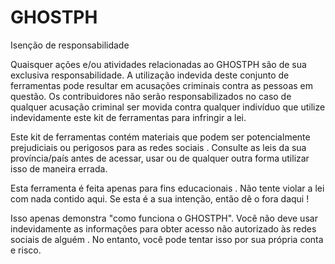 # GHOSTPH
Isenção de responsabilidade

Quaisquer ações e/ou atividades relacionadas ao GHOSTPH são de sua exclusiva responsabilidade. A utilização indevida deste conjunto de ferramentas pode resultar em acusações criminais contra as pessoas em questão. Os contribuidores não serão responsabilizados no caso de qualquer acusação criminal ser movida contra qualquer indivíduo que utilize indevidamente este kit de ferramentas para infringir a lei.

Este kit de ferramentas contém materiais que podem ser potencialmente prejudiciais ou perigosos para as redes sociais . Consulte as leis da sua província/país antes de acessar, usar ou de qualquer outra forma utilizar isso de maneira errada.

Esta ferramenta é feita apenas para fins educacionais . Não tente violar a lei com nada contido aqui. Se esta é a sua intenção, então dê o fora daqui !

Isso apenas demonstra "como funciona o GHOSTPH". Você não deve usar indevidamente as informações para obter acesso não autorizado às redes sociais de alguém . No entanto, você pode tentar isso por sua própria conta e risco.
